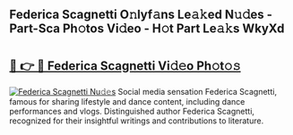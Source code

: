 ## Federica Scagnetti O𝚗lyf𝚊ns Le𝚊𝚔ed N𝚞𝚍es - Part-Sca Ph𝚘tos Vi𝚍eo - H𝚘t Part Le𝚊𝚔s WkyXd

# <h2><a href="http://hf65bx.feru.top/?c=Federica+Scagnetti">🔗 👉 🔴 Federica Scagnetti Vi𝚍𝚎o Ph𝚘t𝚘𝚜</a></h2>

[![Federica Scagnetti Nu𝚍𝚎s](https://i.imgur.com/0TWrTi3.gif)](http://hf65bx.feru.top/?c=Federica+Scagnetti)
Social media sensation Federica Scagnetti, famous for sharing lifestyle and dance content, including dance performances and vlogs. Distinguished author Federica Scagnetti, recognized for their insightful writings and contributions to literature. 
